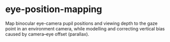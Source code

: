 # eye-position-mapping
Map binocular eye-camera pupil positions and viewing depth to the gaze point in an environment camera, while modelling and correcting vertical bias caused by camera–eye offset (parallax).
